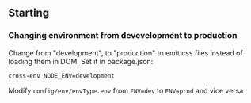 ## Starting

### Changing environment from devevelopment to production

Change from "development", to "production" to emit css files instead of loading them in DOM. Set it in package.json:
```
cross-env NODE_ENV=development
```

Modify `config/env/envType.env` from `ENV=dev` to `ENV=prod` and vice versa